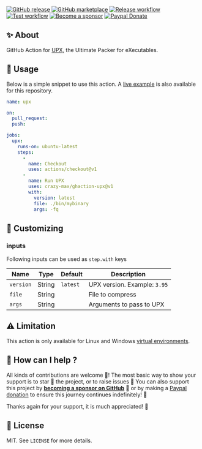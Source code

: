 [![GitHub release](https://img.shields.io/github/release/crazy-max/ghaction-upx.svg?style=flat-square)](https://github.com/crazy-max/ghaction-upx/releases/latest)
[![GitHub marketplace](https://img.shields.io/badge/marketplace-upx--github--action-blue?logo=github&style=flat-square)](https://github.com/marketplace/actions/upx-github-action)
[![Release workflow](https://github.com/crazy-max/ghaction-upx/workflows/release/badge.svg)](https://github.com/crazy-max/ghaction-upx/actions?workflow=release)
[![Test workflow](https://github.com/crazy-max/ghaction-upx/workflows/test/badge.svg)](https://github.com/crazy-max/ghaction-upx/actions?workflow=test)
[![Become a sponsor](https://img.shields.io/badge/sponsor-crazy--max-181717.svg?logo=github&style=flat-square)](https://github.com/sponsors/crazy-max)
[![Paypal Donate](https://img.shields.io/badge/donate-paypal-00457c.svg?logo=paypal&style=flat-square)](https://www.paypal.me/crazyws)

## ✨ About

GitHub Action for [UPX](https://github.com/upx/upx), the Ultimate Packer for eXecutables.

## 🚀 Usage

Below is a simple snippet to use this action. A [live example](https://github.com/crazy-max/ghaction-upx/actions) is also available for this repository.

```yaml
name: upx

on:
  pull_request:
  push:

jobs:
  upx:
    runs-on: ubuntu-latest
    steps:
      -
        name: Checkout
        uses: actions/checkout@v1
      -
        name: Run UPX
        uses: crazy-max/ghaction-upx@v1
        with:
          version: latest
          file: ./bin/mybinary
          args: -fq
```

## 💅 Customizing

### inputs

Following inputs can be used as `step.with` keys

| Name          | Type    | Default   | Description                   |
|---------------|---------|-----------|-------------------------------|
| `version`     | String  | `latest`  | UPX version. Example: `3.95`  |
| `file`        | String  |           | File to compress              |
| `args`        | String  |           | Arguments to pass to UPX      |

## :warning: Limitation

This action is only available for Linux and Windows [virtual environments](https://help.github.com/en/articles/virtual-environments-for-github-actions#supported-virtual-environments-and-hardware-resources).

## 🤝 How can I help ?

All kinds of contributions are welcome :raised_hands:! The most basic way to show your support is to star :star2: the project, or to raise issues :speech_balloon: You can also support this project by [**becoming a sponsor on GitHub**](https://github.com/sponsors/crazy-max) :clap: or by making a [Paypal donation](https://www.paypal.me/crazyws) to ensure this journey continues indefinitely! :rocket:

Thanks again for your support, it is much appreciated! :pray:

## 📝 License

MIT. See `LICENSE` for more details.
